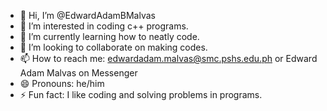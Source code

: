 - 👋 Hi, I’m @EdwardAdamBMalvas
- 👀 I’m interested in coding c++ programs.
- 🌱 I’m currently learning how to neatly code.
- 💞️ I’m looking to collaborate on making codes.
- 📫 How to reach me: edwardadam.malvas@smc.pshs.edu.ph or Edward Adam Malvas on Messenger
- 😄 Pronouns: he/him
- ⚡ Fun fact: I like coding and solving problems in programs.

<!---
EdwardAdanBMalvas/EdwardAdanBMalvas is a ✨ special ✨ repository because its `README.md` (this file) appears on your GitHub profile.
You can click the Preview link to take a look at your changes.
--->
